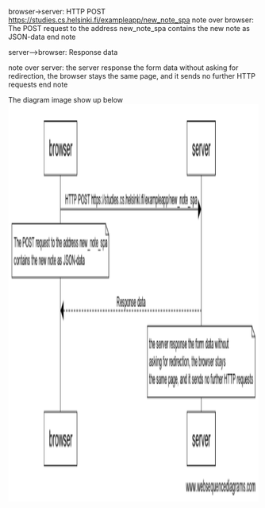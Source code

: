 browser->server: HTTP POST https://studies.cs.helsinki.fi/exampleapp/new_note_spa
note over browser:
The POST request to the address new_note_spa
contains the new note as JSON-data
end note

server-->browser: Response data

note over server:
the server response the form data without
asking for redirection, the browser stays
the same page, and it sends no further HTTP requests
end note

The diagram image show up below
<img src="./spa-newnote.png" width="990" height="800">
